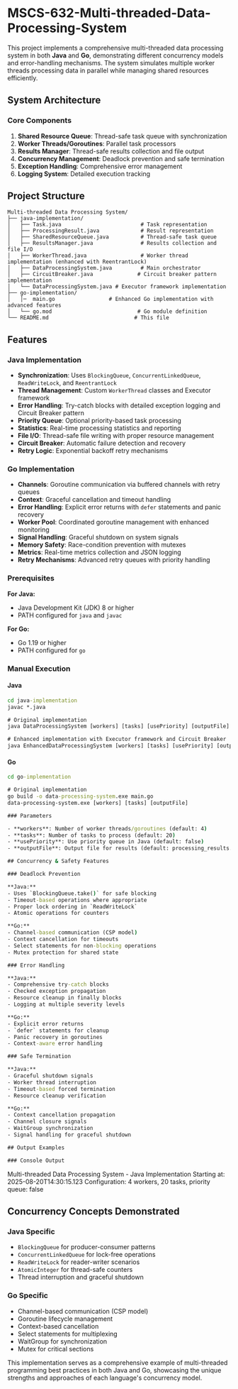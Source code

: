 # MSCS-632-Multi-threaded-Data-Processing-System

This project implements a comprehensive multi-threaded data processing system in both **Java** and **Go**, demonstrating different concurrency models and error-handling mechanisms. The system simulates multiple worker threads processing data in parallel while managing shared resources efficiently.

## System Architecture

### Core Components

1. **Shared Resource Queue**: Thread-safe task queue with synchronization
2. **Worker Threads/Goroutines**: Parallel task processors
3. **Results Manager**: Thread-safe results collection and file output
4. **Concurrency Management**: Deadlock prevention and safe termination
5. **Exception Handling**: Comprehensive error management
6. **Logging System**: Detailed execution tracking

## Project Structure

```
Multi-threaded Data Processing System/
├── java-implementation/
│   ├── Task.java                         # Task representation
│   ├── ProcessingResult.java             # Result representation
│   ├── SharedResourceQueue.java          # Thread-safe task queue
│   ├── ResultsManager.java               # Results collection and file I/O
│   ├── WorkerThread.java                 # Worker thread implementation (enhanced with ReentrantLock)
│   ├── DataProcessingSystem.java         # Main orchestrator
│   ├── CircuitBreaker.java              # Circuit breaker pattern implementation
│   └── DataProcessingSystem.java # Executor framework implementation
├── go-implementation/
│   │─  main.go                 # Enhanced Go implementation with advanced features
│   └── go.mod                           # Go module definition
└── README.md                           # This file
```

## Features

### Java Implementation

- **Synchronization**: Uses `BlockingQueue`, `ConcurrentLinkedQueue`, `ReadWriteLock`, and `ReentrantLock`
- **Thread Management**: Custom `WorkerThread` classes and Executor framework
- **Error Handling**: Try-catch blocks with detailed exception logging and Circuit Breaker pattern
- **Priority Queue**: Optional priority-based task processing
- **Statistics**: Real-time processing statistics and reporting
- **File I/O**: Thread-safe file writing with proper resource management
- **Circuit Breaker**: Automatic failure detection and recovery
- **Retry Logic**: Exponential backoff retry mechanisms

### Go Implementation

- **Channels**: Goroutine communication via buffered channels with retry queues
- **Context**: Graceful cancellation and timeout handling
- **Error Handling**: Explicit error returns with `defer` statements and panic recovery
- **Worker Pool**: Coordinated goroutine management with enhanced monitoring
- **Signal Handling**: Graceful shutdown on system signals
- **Memory Safety**: Race-condition prevention with mutexes
- **Metrics**: Real-time metrics collection and JSON logging
- **Retry Mechanisms**: Advanced retry queues with priority handling

### Prerequisites

**For Java:**
- Java Development Kit (JDK) 8 or higher
- PATH configured for `java` and `javac`

**For Go:**
- Go 1.19 or higher
- PATH configured for `go`

### Manual Execution

#### Java
```cmd
cd java-implementation
javac *.java

# Original implementation
java DataProcessingSystem [workers] [tasks] [usePriority] [outputFile]

# Enhanced implementation with Executor framework and Circuit Breaker
java EnhancedDataProcessingSystem [workers] [tasks] [usePriority] [outputFile]
```

#### Go
```cmd
cd go-implementation

# Original implementation
go build -o data-processing-system.exe main.go
data-processing-system.exe [workers] [tasks] [outputFile]

### Parameters

- **workers**: Number of worker threads/goroutines (default: 4)
- **tasks**: Number of tasks to process (default: 20)
- **usePriority**: Use priority queue in Java (default: false)
- **outputFile**: Output file for results (default: processing_results.txt)

## Concurrency & Safety Features

### Deadlock Prevention

**Java:**
- Uses `BlockingQueue.take()` for safe blocking
- Timeout-based operations where appropriate
- Proper lock ordering in `ReadWriteLock`
- Atomic operations for counters

**Go:**
- Channel-based communication (CSP model)
- Context cancellation for timeouts
- Select statements for non-blocking operations
- Mutex protection for shared state

### Error Handling

**Java:**
- Comprehensive try-catch blocks
- Checked exception propagation
- Resource cleanup in finally blocks
- Logging at multiple severity levels

**Go:**
- Explicit error returns
- `defer` statements for cleanup
- Panic recovery in goroutines
- Context-aware error handling

### Safe Termination

**Java:**
- Graceful shutdown signals
- Worker thread interruption
- Timeout-based forced termination
- Resource cleanup verification

**Go:**
- Context cancellation propagation
- Channel closure signals
- WaitGroup synchronization
- Signal handling for graceful shutdown

## Output Examples

### Console Output
```
Multi-threaded Data Processing System - Java Implementation
Starting at: 2025-08-20T14:30:15.123
Configuration: 4 workers, 20 tasks, priority queue: false

## Concurrency Concepts Demonstrated

### Java Specific
- `BlockingQueue` for producer-consumer patterns
- `ConcurrentLinkedQueue` for lock-free operations
- `ReadWriteLock` for reader-writer scenarios
- `AtomicInteger` for thread-safe counters
- Thread interruption and graceful shutdown

### Go Specific
- Channel-based communication (CSP model)
- Goroutine lifecycle management
- Context-based cancellation
- Select statements for multiplexing
- WaitGroup for synchronization
- Mutex for critical sections

This implementation serves as a comprehensive example of multi-threaded programming best practices in both Java and Go, showcasing the unique strengths and approaches of each language's concurrency model.
